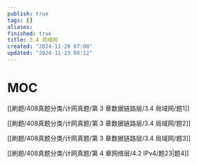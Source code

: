 ```yaml
---
publish: true
tags: []
aliases: 
finished: true
title: 3.4 局域网
created: "2024-11-20 07:00"
updated: "2024-11-23 08:12"
---
```

# MOC

[[刷题/408真题分类/计网真题/第 3 章数据链路层/3.4 局域网/题1]]

[[刷题/408真题分类/计网真题/第 3 章数据链路层/3.4 局域网/题2]]

[[刷题/408真题分类/计网真题/第 3 章数据链路层/3.4 局域网/题3]]

[[刷题/408真题分类/计网真题/第 4 章网络层/4.2 IPv4/题23|题4]]

